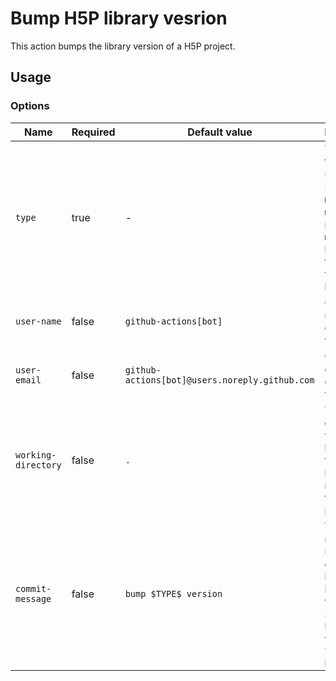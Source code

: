 # Bump H5P library vesrion

This action bumps the library version of a H5P project.

## Usage

### Options

| Name                | Required | Default value                                  | Description                                                                                                                |
| ------------------- | -------- | ---------------------------------------------- | -------------------------------------------------------------------------------------------------------------------------- |
| `type`              | true     | -                                              | The version type to update. Either `major`, `minor`, or `patch`. If `minor` is bumped, the patch version will be set to 0. |
| `user-name`         | false    | `github-actions[bot]`                          | GitHub user name to commit with.                                                                                           |
| `user-email`        | false    | `github-actions[bot]@users.noreply.github.com` | GitHub user email to commit with.                                                                                          |
| `working-directory` | false    | `.`                                            | The directory where the library.json file is located, relative to the Git project.                                         |
| `commit-message`    | false    | `bump $TYPE$ version`                          | The commit message used when commiting bumped library version. `$TYPE$` will be replaced with the `type` parameter.        |

